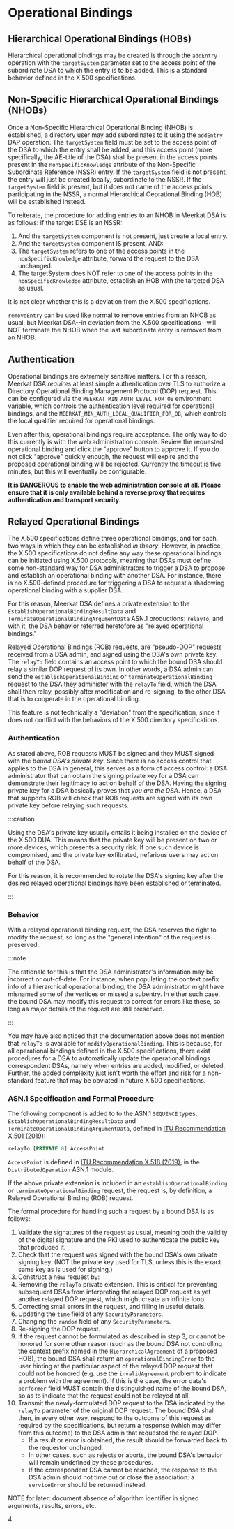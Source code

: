# Operational Bindings

## Hierarchical Operational Bindings (HOBs)

Hierarchical operational bindings may be created is through the `addEntry`
operation with the `targetSystem` parameter set to the access point of the
subordinate DSA to which the entry is to be added. This is a standard behavior
defined in the X.500 specifications.

## Non-Specific Hierarchical Operational Bindings (NHOBs)

Once a Non-Specific Hierarchical Operational Binding (NHOB) is established, a
directory user may add subordinates to it using the `addEntry` DAP operation.
The `targetSystem` field must be set to the access point of the DSA to which the
entry shall be added, and this access point (more specifically, the AE-title of
the DSA) shall be present in the access points present in the
`nonSpecificKnowledge` attribute of the Non-Specific Subordinate Reference
(NSSR) entry. If the `targetSystem` field is not present, the entry will just
be created locally, subordinate to the NSSR. If the `targetSystem` field is
present, but it does not name of the access points participating in the NSSR,
a normal Hierarchical Oeprational Binding (HOB) will be established instead.

To reiterate, the procedure for adding entries to an NHOB in Meerkat DSA is
as follows: if the target DSE is an NSSR:

1. And the `targetSystem` component is not present, just create a local entry.
2. And the `targetSystem` component IS present, AND:
  1. The `targetSystem` refers to one of the access points in the
     `nonSpecificKnowledge` attribute, forward the request to the DSA unchanged.
  2. The targetSystem does NOT refer to one of the access points in the
     `nonSpecificKnowledge` attribute, establish an HOB with the targeted DSA as
     usual.

It is not clear whether this is a deviation from the X.500 specifications.

`removeEntry` can be used like normal to remove entries from an NHOB as usual,
but Meerkat DSA--in deviation from the X.500 specifications--will NOT terminate
the NHOB when the last subordinate entry is removed from an NHOB.

## Authentication

Operational bindings are extremely sensitive matters. For this reason, Meerkat
DSA _requires_ at least simple authentication over TLS to authorize a
Directory Operational Binding Management Protocol (DOP) request. This can be
configured via the `MEERKAT_MIN_AUTH_LEVEL_FOR_OB` environment variable, which
controls the authentication level required for operational bindings, and the
`MEERKAT_MIN_AUTH_LOCAL_QUALIFIER_FOR_OB`, which controls the local qualifier
required for operational bindings.

Even after this, operational bindings require acceptance. The only way to do
this currently is with the web administration console. Review the requested
operational binding and click the "approve" button to approve it. If you do
not click "approve" quickly enough, the request will expire and the proposed
operational binding will be rejected. Currently the timeout is five minutes,
but this will eventually be configurable.

**It is DANGEROUS to enable the web administration console at all. Please
ensure that it is only available behind a reverse proxy that requires
authentication and transport security.**

## Relayed Operational Bindings

The X.500 specifications define three operational bindings, and for each, two
ways in which they can be established _in theory_. However, in practice, the
X.500 specifications do not define any way these operational bindings can be
initiated using X.500 protocols, meaning that DSAs must define some non-standard
way for DSA administrators to trigger a DSA to propose and establish an
operational binding with another DSA. For instance, there is no X.500-defined
procedure for triggering a DSA to request a shadowing operational binding with
a supplier DSA.

For this reason, Meerkat DSA defines a private extension to the
`EstablishOperationalBindingResultData` and
`TerminateOperationalBindingArgumentData` ASN.1 productions: `relayTo`, and with
it, the DSA behavior referred heretofore as "relayed operational bindings."

Relayed Operational Bindings (ROB) requests, are "pseudo-DOP" requests received
from a DSA admin, and signed using the DSA's own private key. The `relayTo`
field contains an access point to which the bound DSA should relay a similar
DOP request of its own. In other words, a DSA admin can send the
`establishOperationalBinding` or `terminateOperationalBinding` request to the
DSA they administer with the `relayTo` field, which the DSA shall then relay,
possibly after modification and re-signing, to the other DSA that is to
cooperate in the operational binding.

This feature is not technically a "deviation" from the specification, since it
does not conflict with the behaviors of the X.500 directory specifications.

### Authentication

As stated above, ROB requests MUST be signed and they MUST signed with the
_bound DSA's private key_. Since there is no access control that applies to the
DSA in general, this serves as a form of access control: a DSA administrator
that can obtain the signing private key for a DSA can demonstrate their
legitimacy to act on behalf of the DSA. Having the signing private key for a DSA
basically proves that _you are the DSA_. Hence, a DSA that supports ROB will
check that ROB requests are signed with its own private key before relaying
such requests.

:::caution

Using the DSA's private key usually entails it being installed on the device of
the X.500 DUA. This means that the private key will be present on two or more
devices, which presents a security risk. If one such device is compromised, and
the private key exfiltrated, nefarious users may act on behalf of the DSA.

For this reason, it is recommended to rotate the DSA's signing key after the
desired relayed operational bindings have been established or terminated.

:::

### Behavior

With a relayed operational binding request, the DSA reserves the right to modify
the request, so long as the "general intention" of the request is preserved.

:::note

The rationale for this is that the DSA administrator's information may be
incorrect or out-of-date. For instance, when populating the context prefix info
of a hierarchical operational binding, the DSA administrator might have misnamed
some of the vertices or missed a subentry. In either such case, the bound DSA
may modify this request to correct for errors like these, so long as major
details of the request are still preserved.

:::

You may have also noticed that the documentation above does not mention that
`relayTo` is available for `modifyOperationalBinding`. This is because, for all
operational bindings defined in the X.500 specifications, there exist procedures
for a DSA to automatically update the operational bindings correspondent DSAs,
namely when entries are added, modified, or deleted. Further, the added
complexity just isn't worth the effort and risk for a non-standard feature that
may be obviated in future X.500 specifications.

### ASN.1 Specification and Formal Procedure

The following component is added to to the ASN.1 `SEQUENCE` types,
`EstablishOperationalBindingResultData` and
`TerminateOperationalBindingArgumentData`, defined in
[ITU Recommendation X.501 (2019)](https://www.itu.int/rec/T-REC-X.501/en):

```asn1
relayTo [PRIVATE 0] AccessPoint
```

`AccessPoint` is defined in
[ITU Recommendation X.518 (2019)](https://www.itu.int/rec/T-REC-X.518/en), in
the `DistributedOperation` ASN.1 module.

If the above private extension is included in an `establishOperationalBinding`
or `terminateOperationalBinding` request, the request is, by definition, a
Relayed Operational Binding (ROB) request.

The formal procedure for handling such a request by a bound DSA is as follows:

1. Validate the signatures of the request as usual, meaning both the validity
   of the digital signature and the PKI used to authenticate the public key that
   produced it.
2. Check that the request was signed with the bound DSA's own private signing
   key. (NOT the private key used for TLS, unless this is the exact same key as
   is used for signing.)
3. Construct a new request by:
  1. Removing the `relayTo` private extension. This is critical for preventing
     subsequent DSAs from interpreting the relayed DOP request as yet another
     relayed DOP request, which might create an infinite loop.
  2. Correcting small errors in the request, and filling in useful details.
  3. Updating the `time` field of any `SecurityParameters`.
  4. Changing the `random` field of any `SecurityParameters`.
  5. Re-signing the DOP request.
4. If the request cannot be formulated as described in step 3, or cannot be
   honored for some other reason (such as the bound DSA not controlling the
   context prefix named in the `HierarchicalAgreement` of a proposed HOB), the
   bound DSA shall return an `operationalBindingError` to the user hinting at
   the particular aspect of the relayed DOP request that could not be honored
   (e.g. use the `invalidAgreement` problem to indicate a problem with the
   agreement). If this is the case, the error data's `performer` field MUST
   contain the distinguished name of the bound DSA, so as to indicate that the
   request could not be relayed at all.
5. Transmit the newly-formulated DOP request to the DSA indicated by the
   `relayTo` parameter of the original DOP request. The bound DSA shall then,
   in every other way, respond to the outcome of this request as required by
   the specifications, but return a response (which may differ from this
   outcome) to the DSA admin that requested the relayed DOP.
   - If a result or error is obtained, the result should be forwarded back to
     the requestor unchanged.
   - In other cases, such as rejects or aborts, the bound DSA's behavior will
     remain undefined by these procedures.
   - If the correspondent DSA cannot be reached, the response to
     the DSA admin should not time out or close the association: a
     `serviceError` should be returned instead.


NOTE for later: document absence of algorithm identifier in signed arguments,
results, errors, etc.

4